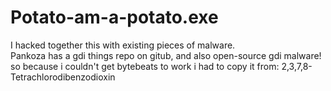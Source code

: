 # Potato-am-a-potato.exe
I hacked together this with existing pieces of malware.\
Pankoza has a gdi things repo on gitub, and also open-source gdi malware!
so because i couldn't get bytebeats to work i had to copy it from: 2,3,7,8-Tetrachlorodibenzodioxin
